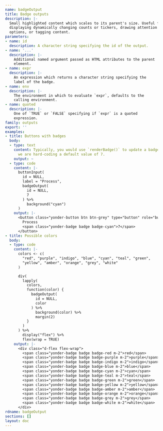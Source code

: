 ```yaml
---
name: badgeOutput
title: Badge outputs
description: |-
  Small highlighted content which scales to its parent's size. Useful for
  displaying dynamically changing counts or tickers, drawing attention to new
  options, or tagging content.
parameters:
- name: id
  description: A character string specifying the id of the output.
- name: '...'
  description: |-
    Additional named argument passed as HTML attributes to the parent
    element.
- name: expr
  description: |-
    An expression which returns a character string specifying the
    label of the badge.
- name: env
  description: |-
    The environment in which to evaluate `expr`, defaults to the
    calling environment.
- name: quoted
  description: |-
    One of `TRUE` or `FALSE` specifying if `expr` is a quoted
    expression.
family: outputs
export: ''
examples:
- title: Buttons with badges
  body:
  - type: text
    content: Typically, you would use `renderBadge()` to update a badge's value. Here
      we are hard-coding a default value of 7.
    output: ~
  - type: code
    content: |-
      buttonInput(
        id = NULL,
        label = "Process",
        badgeOutput(
          id = NULL,
          7
        ) %>%
          background("cyan")
      )
    output: |-
      <button class="yonder-button btn btn-grey" type="button" role="button">
        Process
        <span class="yonder-badge badge badge-cyan">7</span>
      </button>
- title: Possible colors
  body:
  - type: code
    content: |-
      colors <- c(
        "red", "purple", "indigo", "blue", "cyan", "teal", "green",
        "yellow", "amber", "orange", "grey", "white"
      )

      div(
        lapply(
          colors,
          function(color) {
            badgeOutput(
              id = NULL,
              color
            ) %>%
              background(color) %>%
              margin(2)
          }
        )
      ) %>%
        display("flex") %>%
        flex(wrap = TRUE)
    output: |-
      <div class="d-flex flex-wrap">
        <span class="yonder-badge badge badge-red m-2">red</span>
        <span class="yonder-badge badge badge-purple m-2">purple</span>
        <span class="yonder-badge badge badge-indigo m-2">indigo</span>
        <span class="yonder-badge badge badge-blue m-2">blue</span>
        <span class="yonder-badge badge badge-cyan m-2">cyan</span>
        <span class="yonder-badge badge badge-teal m-2">teal</span>
        <span class="yonder-badge badge badge-green m-2">green</span>
        <span class="yonder-badge badge badge-yellow m-2">yellow</span>
        <span class="yonder-badge badge badge-amber m-2">amber</span>
        <span class="yonder-badge badge badge-orange m-2">orange</span>
        <span class="yonder-badge badge badge-grey m-2">grey</span>
        <span class="yonder-badge badge badge-white m-2">white</span>
      </div>
rdname: badgeOutput
sections: []
layout: doc
---
```

